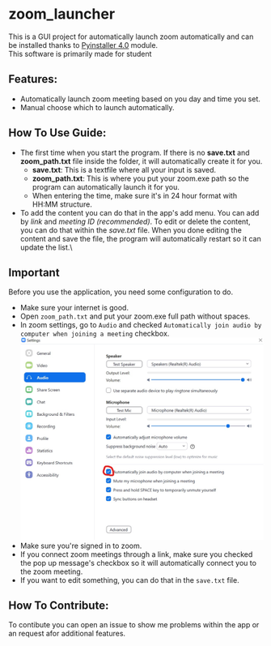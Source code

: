 # zoom_launcher
This is a GUI project for automatically launch zoom automatically and can be installed thanks to [Pyinstaller 4.0](https://pypi.org/project/pyinstaller/) module.\
This software is primarily made for student
## Features:
- Automatically launch zoom meeting based on you day and time you set.
- Manual choose which to launch automatically.

## How To Use Guide:
- The first time when you start the program. If there is no **save.txt** and **zoom_path.txt** file inside the folder, it will automatically create it for you.
  - **save.txt**: This is a textfile where all your input is saved.
  - **zoom_path.txt**: This is where you put your zoom.exe path so the program can automatically launch it for you.
  - When entering the time, make sure it's in 24 hour format with HH:MM structure.
- To add the content you can do that in the app's add menu. You can add by _link_ and _meeting ID (recommended)_. To edit or delete the content, you can do that within the _save.txt_ file. When you done editing the content and save the file, the program will automatically restart so it can update the list.\
## Important
Before you use the application, you need some configuration to do.
- Make sure your internet is good.
- Open `zoom_path.txt` and put your zoom.exe full path without spaces.
- In zoom settings, go to `Audio` and checked `Automatically join audio by computer when joining a meeting` checkbox.
![Zoom audio settings](images/zoom_settings.jpg)
- Make sure you're signed in to zoom.
- If you connect zoom meetings through a link, make sure you checked the pop up message's checkbox so it will automatically connect you to the zoom meeting.
- If you want to edit something, you can do that in the `save.txt` file.
  
## How To Contribute:
To contibute you can open an issue to show me problems within the app or an request afor additional features.   
